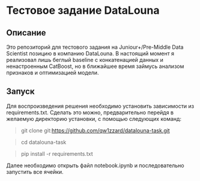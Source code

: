 # Тестовое задание DataLouna

## Описание

Это репозиторий для тестового задания на Juniour+/Pre-Middle Data Scientist позицию в компанию DataLouna.
В настоящий момент я реализовал лишь беглый baseline с конкатенацией данных и ненастроенным CatBoost,
но в ближайшее время займусь анализом признаков и оптимизацией модели.

## Запуск

Для воспроизведения решения необходимо установить зависимости из requirements.txt.
Сделать это можно, предварительно перейдя в желаемую директорию установки,
с помощью следующих команд:

> git clone git:https://github.com/qw1zzard/datalouna-task.git

> cd datalouna-task

> pip install -r requirements.txt

Далее необходимо открыть файл notebook.ipynb и последовательно запустить все ячейки.
